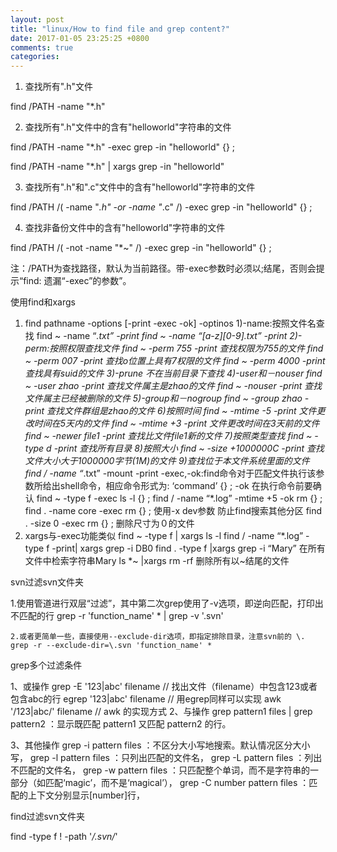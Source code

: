 ```yaml
---
layout: post
title: "linux/How to find file and grep content?"
date: 2017-01-05 23:25:25 +0800
comments: true
categories: 
---
```



1. 查找所有".h"文件

find /PATH -name "*.h"

2. 查找所有".h"文件中的含有"helloworld"字符串的文件

find /PATH -name "*.h" -exec grep -in "helloworld" {} \;

find /PATH -name "*.h" | xargs grep -in "helloworld"

3. 查找所有".h"和".c"文件中的含有"helloworld"字符串的文件

find /PATH /( -name "*.h" -or -name "*.c" /) -exec grep -in "helloworld" {} \;

4. 查找非备份文件中的含有"helloworld"字符串的文件

find /PATH /( -not -name "*~" /) -exec grep -in "helloworld" {} \;

注：/PATH为查找路径，默认为当前路径。带-exec参数时必须以\;结尾，否则会提示“find: 遗漏“-exec”的参数”。



使用find和xargs
1. find pathname -options [-print -exec -ok]
-optinos
1)-name:按照文件名查找
find ~ -name “*.txt” -print
find ~ -name “[a-z][0-9].txt” -print
2)-perm:按照权限查找文件
find ~ -perm 755 -print 查找权限为755的文件
find ~ -perm 007 -print 查找o位置上具有7权限的文件
find ~ -perm 4000 -print 查找具有suid的文件
3)-prune
不在当前目录下查找
4)-user和－nouser
find ~ -user zhao -print 查找文件属主是zhao的文件
find ~ -nouser -print 查找文件属主已经被删除的文件
5)-group和－nogroup
find ~ -group zhao -print 查找文件群组是zhao的文件
6)按照时间
find ~ -mtime -5 -print 文件更改时间在5天内的文件
find ~ -mtime +3 -print 文件更改时间在3天前的文件
find ~ -newer file1 -print 查找比文件file1新的文件
7)按照类型查找
find ~ -type d -print 查找所有目录
8)按照大小
find ~ -size +1000000C -print 查找文件大小大于1000000字节(1M)的文件
9)查找位于本文件系统里面的文件
find / -name “*.txt” -mount -print
-exec,-ok:find命令对于匹配文件执行该参数所给出shell命令，相应命令形式为: ‘command’ {} \;
-ok 在执行命令前要确认
find ~ -type f -exec ls -l {} \;
find / -name “*.log” -mtime +5 -ok rm {} \;
find . -name core -exec rm {} \;
使用-x dev参数
防止find搜索其他分区
find . -size 0 -exec rm {} \;
删除尺寸为０的文件
2. xargs与-exec功能类似
find ~ -type f | xargs ls -l
find / -name “*.log” -type f -print| xargs grep -i DB0
find . -type f |xargs grep -i “Mary”
在所有文件中检索字符串Mary
ls *~ |xargs rm -rf
删除所有以~结尾的文件




svn过滤svn文件夹

1.使用管道进行双层“过滤”，其中第二次grep使用了-v选项，即逆向匹配，打印出不匹配的行
    grep -r 'function_name' * | grep -v '.svn'

    2.或者更简单一些，直接使用--exclude-dir选项，即指定排除目录，注意svn前的 \.
    grep -r --exclude-dir=\.svn 'function_name' * 





grep多个过滤条件


1、或操作
  grep -E '123|abc' filename  // 找出文件（filename）中包含123或者包含abc的行
  egrep '123|abc' filename    // 用egrep同样可以实现
  awk '/123|abc/' filename   // awk 的实现方式
2、与操作
  grep pattern1 files | grep pattern2 ：显示既匹配 pattern1 又匹配 pattern2 的行。
 
3、其他操作
grep -i pattern files ：不区分大小写地搜索。默认情况区分大小写，
grep -l pattern files ：只列出匹配的文件名，
grep -L pattern files ：列出不匹配的文件名，
grep -w pattern files ：只匹配整个单词，而不是字符串的一部分（如匹配‘magic’，而不是‘magical’），
grep -C number pattern files ：匹配的上下文分别显示[number]行，

find过滤svn文件夹

find -type f ! -path '*/.svn/*'